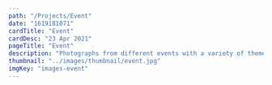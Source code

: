 ```yaml
---
path: "/Projects/Event"
date: "1619181071"
cardTitle: "Event"
cardDesc: "23 Apr 2021"
pageTitle: "Event"
description: "Photographs from different events with a variety of themes. "
thumbnail: "../images/thumbnail/event.jpg"
imgKey: "images-event"
---
```

